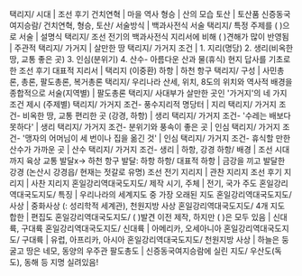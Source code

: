 택리지/ 시대			| 조선 후기
건치연혁			| 마을 역사
형승			| 산의 모습
토산			| 토산품
신증동국여지승람/ 건치연혁, 형승, 토산/ 서술방식			| 백과사전식 서술
택리지/ 특정 주제를 ( )으로 서술			| 설명식
택리지/ 조선 전기의 백과사전식 지리서에 비해 ( )견해가 많이 반영됨			| 주관적
택리지/ 가거지			| 살만한 땅
택리지/ 가거지 조건			| 1. 지리(명당) 2. 생리(비옥한 땅, 교통 좋은 곳) 3. 인심(분위기) 4. 산수- 아름다운 산과 물(휴식)
현지 답사를 기초로 한 조선 후기 대표적 지리서			| 택리지 (이중환)
하항			| 하천 항구
택리지/ 구성			| 사민총론, 총론, 팔도총론, 복거총론
택리지/ 우리나라 산세, 위치, 8도의 위치와 역사적 배경을 종합적으로 서술(지역별)			| 팔도총론
택리지/ 사대부가 살만한 곳인 '가거지'의 네 가지 조건 제시 (주제별)
택리지/ 가거지 조건- 풍수지리적 명당터			| 지리
택리지/ 가거지 조건- 비옥한 땅, 교통 편리한 곳 (강경, 하항)			| 생리
택리지/ 가거지 조건- '수레는 배보다 못하다'			| 생리
택리지/ 가거지 조건- 분위기와 풍속이 좋은 곳			| 인심
택리지/ 가거지 조건- '맹자의 어머님이 세 번이나 집을 옮긴 것'			| 인심
택리지/ 가거지 조건- 휴식할 만한 산수가 가까운 곳			| 산수
택리지/ 가거지 조건- 생리			| 하항, 강경
하항/ 배경			| 조선 시대까지 육상 교통 발달x-> 하천 항구 발달: 하항
하항/ 대표적 하항			| 금강을 끼고 발달한 강경 (논산시 강경읍/ 현재는 젓갈로 유명)
조선 전기 지리지			| 관찬 지리지
조선 후기 지리지			| 사찬 지리지
혼일강리역대국도지도/ 제작 시기, 주체			| 전기, 국가 주도
혼일강리역대국도지도/ 특징			| 우리나라의 세계지도 중 가장 오래된 지도
혼일강리역대국도지도/ 사상			| 중화사상 (: 성리학적 세계관), 천원지방 사상
혼일강리역대국도지도/ 4개 지도 합한			| 편집도
혼일강리역대국도지도/ ( )발견 이전 제작, 하지만 ( )은 모두 있음			| 신대륙, 구대륙
혼일강리역대국도지도/ 신대륙			| 아메리카, 오세아니아
혼일강리역대국도지도/ 구대륙			| 유럽, 아프리카, 아시아
혼일강리역대국도지도/ 천원지방 사상			| 하늘은 둥굴고 땅은 네모, 동양의 우주관
팔도총도			| 신증동국여지승람에 실린 지도/ 우산도(독도), 동해 등 지명 실려있음!
​
